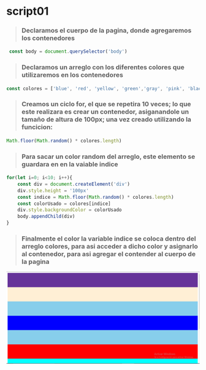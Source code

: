 # script01
>   ### Declaramos el cuerpo de la pagina, donde agregaremos los contenedores
``` javascript
 const body = document.querySelector('body')
```
> ### Declaramos un arreglo con los diferentes colores que utilizaremos en los contenedores
```javascript
const colores = ['blue', 'red', 'yellow', 'green','gray', 'pink', 'black', 'white','orange','violet', 'rebeccapurple', 'olive', 'aqua', 'navy', 'teal','skyblue', 'royalblue', 'coral', 'gold', 'papayawhip']
```
>### Creamos un ciclo for, el que se repetira 10 veces; lo que este realizara es crear un contenedor, asiganandole un tamaño de altura de 100px; una vez creado utilizando la funcicion: 
```javascript
Math.floor(Math.random() * colores.length)
```
>### Para sacar un color random del arreglo, este elemento se guardara en en la vaiable indice

```javascript
for(let i=0; i<10; i++){
    const div = document.createElement('div')
    div.style.height = '100px' 
    const indice = Math.floor(Math.random() * colores.length)
    const colorUsado = colores[indice]
    div.style.backgroundColor = colorUsado
    body.appendChild(div) 
}
```
> ### Finalmente el color la variable indice se coloca dentro del arreglo colores, para asi acceder a dicho color y asignarlo al contenedor, para asi agregar el contender al cuerpo de la pagina

![script01](../img/script01.png "resultado script01")
